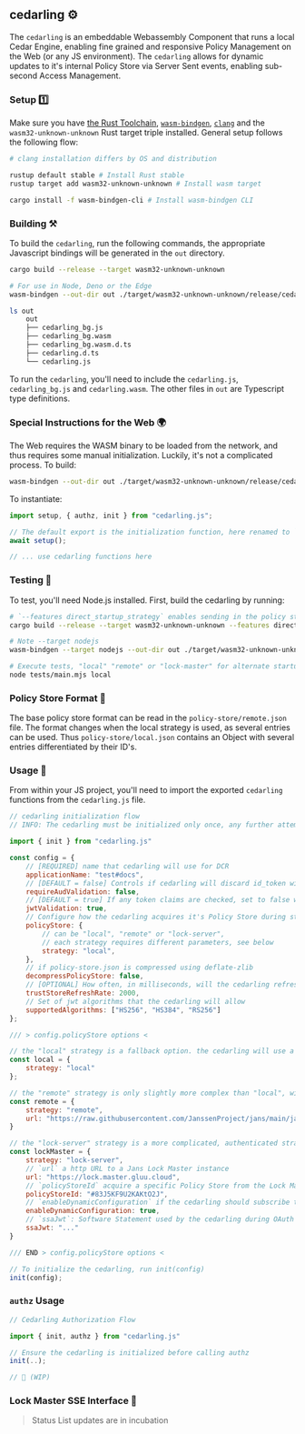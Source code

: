 ## cedarling ⚙️

The `cedarling` is an embeddable Webassembly Component that runs a local Cedar Engine, enabling fine grained and responsive Policy Management on the Web (or any JS environment). The `cedarling` allows for dynamic updates to it's internal Policy Store via Server Sent events, enabling sub-second Access Management.

### Setup 1️⃣

Make sure you have [the Rust Toolchain](https://rustup.rs/), [`wasm-bindgen`](https://rustwasm.github.io/wasm-bindgen/reference/cli.html), [`clang`](https://clang.llvm.org/) and the `wasm32-unknown-unknown` Rust target triple installed. General setup follows the following flow:

```bash
# clang installation differs by OS and distribution

rustup default stable # Install Rust stable
rustup target add wasm32-unknown-unknown # Install wasm target

cargo install -f wasm-bindgen-cli # Install wasm-bindgen CLI
```

### Building ⚒️

To build the `cedarling`, run the following commands, the appropriate Javascript bindings will be generated in the `out` directory.


```bash
cargo build --release --target wasm32-unknown-unknown

# For use in Node, Deno or the Edge
wasm-bindgen --out-dir out ./target/wasm32-unknown-unknown/release/cedarling.wasm

ls out
	out
	├── cedarling_bg.js
	├── cedarling_bg.wasm
	├── cedarling_bg.wasm.d.ts
	├── cedarling.d.ts
	└── cedarling.js
```

To run the `cedarling`, you'll need to include the `cedarling.js`, `cedarling_bg.js` and `cedarling.wasm`. The other files in `out` are Typescript type definitions.

### Special Instructions for the Web 🌍

The Web requires the WASM binary to be loaded from the network, and thus requires some manual initialization. Luckily, it's not a complicated process. To build:

```bash
wasm-bindgen --out-dir out ./target/wasm32-unknown-unknown/release/cedarling.wasm --target web
```

To instantiate:

```js
import setup, { authz, init } from "cedarling.js";

// The default export is the initialization function, here renamed to `setup`
await setup();

// ... use cedarling functions here
```

### Testing 🧪

To test, you'll need Node.js installed. First, build the cedarling by running:

```sh
# `--features direct_startup_strategy` enables sending in the policy store directly from JS, useful for testing
cargo build --release --target wasm32-unknown-unknown --features direct_startup_strategy

# Note --target nodejs
wasm-bindgen --target nodejs --out-dir out ./target/wasm32-unknown-unknown/release/cedarling.wasm

# Execute tests, "local" "remote" or "lock-master" for alternate startup strategies
node tests/main.mjs local
```

### Policy Store Format 📐

The base policy store format can be read in the `policy-store/remote.json` file. The format changes when the local strategy is used, as several entries can be used. Thus `policy-store/local.json` contains an Object with several entries differentiated by their ID's.

### Usage 🔧

From within your JS project, you'll need to import the exported `cedarling` functions from the `cedarling.js` file.

```js
// cedarling initialization flow
// INFO: The cedarling must be initialized only once, any further attempts will throw errors

import { init } from "cedarling.js"

const config = {
	// [REQUIRED] name that cedarling will use for DCR
	applicationName: "test#docs",
	// [DEFAULT = false] Controls if cedarling will discard id_token without an access token with the corresponding client_id.
	requireAudValidation: false,
	// [DEFAULT = true] If any token claims are checked, set to false with caution
	jwtValidation: true,
	// Configure how the cedarling acquires it's Policy Store during startup
	policyStore: {
		// can be "local", "remote" or "lock-server",
		// each strategy requires different parameters, see below
		strategy: "local",
	},
	// if policy-store.json is compressed using deflate-zlib
	decompressPolicyStore: false,
	// [OPTIONAL] How often, in milliseconds, will the cedarling refresh it's TrustStore. The trust store won't refresh if omitted
	trustStoreRefreshRate: 2000,
	// Set of jwt algorithms that the cedarling will allow
	supportedAlgorithms: ["HS256", "HS384", "RS256"]
};

/// > config.policyStore options <

// the "local" strategy is a fallback option. the cedarling will use a statically embedded policy store, located in `/policy-store/local.json`
const local = {
	strategy: "local"
};

// the "remote" strategy is only slightly more complex than "local", with the only difference being you provide a http `url` from which a simple GET request is used to acquire the Policy Store
const remote = {
	strategy: "remote",
	url: "https://raw.githubusercontent.com/JanssenProject/jans/main/jans-lock/cedarling/policy-store/**remote**.json"
}

// the "lock-server" strategy is a more complicated, authenticated strategy employing OAuth.
const lockMaster = {
	strategy: "lock-server",
	// `url` a http URL to a Jans Lock Master instance
	url: "https://lock.master.gluu.cloud",
	// `policyStoreId` acquire a specific Policy Store from the Lock Master
	policyStoreId: "#83J5KF9U2KAKtO2J",
	// `enableDynamicConfiguration` if the cedarling should subscribe to Policy Updates via the Lock Master's SSE endpoint
	enableDynamicConfiguration: true,
	// `ssaJwt`: Software Statement used by the cedarling during OAuth Dynamic Client registration
	ssaJwt: "..."
}

/// END > config.policyStore options <

// To initialize the cedarling, run init(config)
init(config);
```

### `authz` Usage

```js
// Cedarling Authorization Flow

import { init, authz } from "cedarling.js"

// Ensure the cedarling is initialized before calling authz
init(..);

// 🚧 (WIP)
```

### Lock Master SSE Interface 🚧

> Status List updates are in incubation